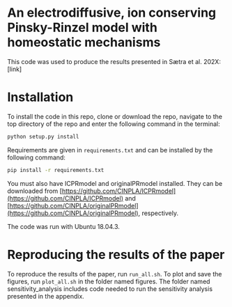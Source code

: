 # An electrodiffusive, ion conserving Pinsky-Rinzel model with homeostatic mechanisms

This code was used to produce the results presented in Sætra et al. 202X: [link]

# Installation

To install the code in this repo, clone or download the repo, navigate to the top directory of the repo and enter the following command
in the terminal: 
```bash
python setup.py install
```

Requirements are given in `requirements.txt` and can be installed by the following command:
```bash
pip install -r requirements.txt
```

You must also have ICPRmodel and originalPRmodel installed. They can be downloaded from 
[https://github.com/CINPLA/ICPRmodel](https://github.com/CINPLA/ICPRmodel) and [https://github.com/CINPLA/originalPRmodel](https://github.com/CINPLA/originalPRmodel), respectively.

The code was run with Ubuntu 18.04.3. 

# Reproducing the results of the paper

To reproduce the results of the paper, run `run_all.sh`. To plot and save the figures, run 
`plot_all.sh` in the folder named figures. The folder named sensitivity_analysis includes code
needed to run the sensitivity analysis presented in the appendix. 
